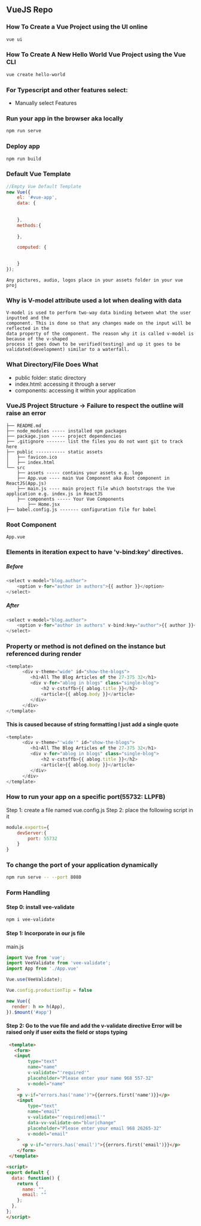 ## VueJS Repo
### How To Create a Vue Project using the UI online
```bash
vue ui
```

### How To Create A New Hello World Vue Project using the Vue CLI

```bash
vue create hello-world
```

### For Typescript and other features select:

- Manually select Features

### Run your app in the browser aka locally

```bash
npm run serve
```

### Deploy app

```bash
npm run build
```

### Default Vue Template

```javascript
//Empty Vue Default Template
new Vue({
	el: '#vue-app',
	data: {
		
		
	},
	methods:{
	 
	},

	computed: {
		

	}
});
```
```
Any pictures, audio, logos place in your assets folder in your vue proj
```

### Why is V-model attribute used a lot when dealing with data

```
V-model is used to perform two-way data binding between what the user inputted and the
component. This is done so that any changes made on the input will be reflected in the 
data property of the component. The reason why it is called v-model is because of the v-shaped
process it goes down to be verified(testing) and up it goes to be validated(development) similar to a waterfall.
```

### What Directory/File Does What

- public folder: static directory 
- index.html: accessing it through a server
- components: accessing it within your application


### VueJS Project Structure -> Failure to respect the outline will raise an error

```
├── README.md
├── node_modules ----- installed npm packages
├── package.json ----- project dependencies
├── .gitignore ------- list the files you do not want git to track here
├── public ----------- static assets
│   ├── favicon.ico
│   ├── index.html
└── src
    ├── assets ----- contains your assets e.g. logo
    ├── App.vue ---- main Vue Component aka Root component in ReactJS(App.js)
    ├── main.js ---- main project file which bootstraps the Vue application e.g. index.js in ReactJS
    ├── components ----- Your Vue Components
        ├── Home.jsx
├── babel.config.js ------- configuration file for babel
```

### Root Component

```
App.vue
```

### Elements in iteration expect to have 'v-bind:key' directives.

##### Before

```js
<select v-model="blog.author">
    <option v-for="author in authors">{{ author }}</option>
</select>
```

##### After

```js
<select v-model="blog.author">
    <option v-for="author in authors" v-bind:key="author">{{ author }}</option>
</select>
```

### Property or method is not defined on the instance but referenced during render

```js
<template>
      <div v-theme="wide" id="show-the-blogs">
         <h1>All The Blog Articles of the 27-375 32</h1>
         <div v-for="ablog in blogs" class="single-blog">
             <h2 v-cstsffb>{{ ablog.title }}</h2>
             <article>{{ ablog.body }}</article>
         </div>
      </div>
</template>
```

#### This is caused because of string formatting I just add a single quote

```js
<template>
      <div v-theme="'wide'" id="show-the-blogs">
         <h1>All The Blog Articles of the 27-375 32</h1>
         <div v-for="ablog in blogs" class="single-blog">
             <h2 v-cstsffb>{{ ablog.title }}</h2>
             <article>{{ ablog.body }}</article>
         </div>
      </div>
</template>
```

### How to run your app on a specific port(55732: LLPFB)

Step 1: create a file named vue.config.js
Step 2: place the following script in it
```js
module.exports={
	devServer:{
		port: 55732
	}
}
```

### To change the port of your application dynamically

```bash
npm run serve -- --port 8080
```


### Form Handling

#### Step 0: install vee-validate

```bash
npm i vee-validate
```

#### Step 1: Incorporate in our js file

main.js

```js
import Vue from 'vue';
import VeeValidate from 'vee-validate';
import App from './App.vue'

Vue.use(VeeValidate);

Vue.config.productionTip = false

new Vue({
  render: h => h(App),
}).$mount('#app')
```

#### Step 2: Go to the vue file and add the v-validate directive Error will be raised only if user exits the field or stops typing

```html
 <template>
   <form>
   <input
        type="text"
        name="name"
        v-validate="'required'"
        placeholder="Please enter your name 968 557-32"
		v-model="name"
	>
	<p v-if="errors.has('name')">{{errors.first('name')}}</p>
	<input 
        type="text"
        name="email"
        v-validate="'required|email'"
		data-vv-validate-on="blur|change"
        placeholder="Please enter your email 968 26265-32"
		v-model="email"
	>
	  <p v-if="errors.has('email')">{{errors.first('email')}}</p>
    </form>
 </template>

<script>
export default {
  data: function() {
    return {
	  name: "",
	  email: ""
    };
  },
};
</script>
``` 
